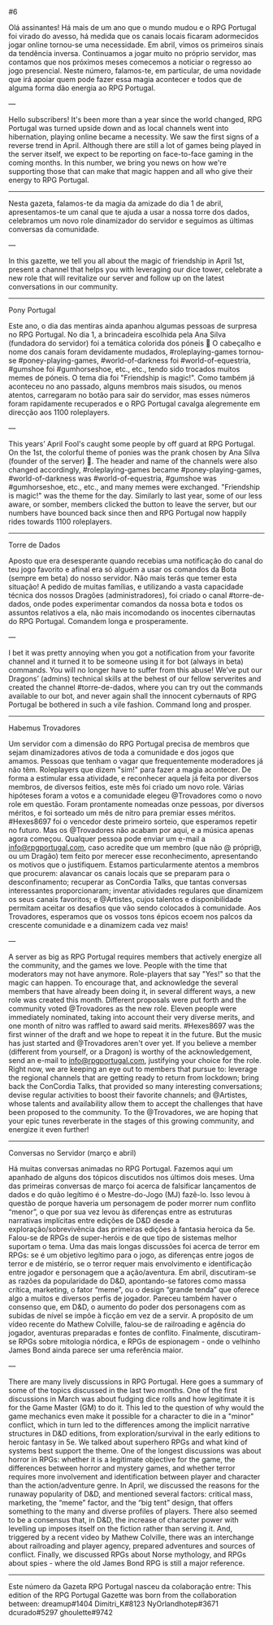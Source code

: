 #6

Olá assinantes! Há mais de um ano que o mundo mudou e o RPG Portugal foi virado do avesso, há medida que os canais locais ficaram adormecidos jogar online tornou-se uma necessidade. Em abril, vimos os primeiros sinais da tendência inversa. Continuamos a jogar muito no próprio servidor, mas contamos que nos próximos meses comecemos a noticiar o regresso ao jogo presencial. Neste número, falamos-te, em particular, de uma novidade que irá apoiar quem pode fazer essa magia acontecer e todos que de alguma forma dão energia ao RPG Portugal.

—

Hello subscribers! It's been more than a year since the world changed, RPG Portugal was turned upside down and as local channels went into hibernation, playing online became a necessity. We saw the first signs of a reverse trend in April. Although there are still a lot of games being played in the server itself, we expect to be reporting on face-to-face gaming in the coming months. In this number, we bring you news on how we're supporting those that can make that magic happen and all who give their energy to RPG Portugal.

---

Nesta gazeta, falamos-te da magia da amizade do dia 1 de abril, apresentamos-te um canal que te ajuda a usar a nossa torre dos dados, celebramos um novo role dinamizador do servidor e seguimos as últimas conversas da comunidade.

—

In this gazette, we tell you all about the magic of friendship in April 1st, present a channel that helps you with leveraging our dice tower, celebrate a new role that will revitalize our server and follow up on the latest conversations in our community.

---

Pony Portugal

Este ano, o dia das mentiras ainda apanhou algumas pessoas de surpresa no RPG Portugal. No dia 1, a brincadeira escolhida pela Ana Silva (fundadora do servidor) foi a temática colorida dos póneis 🌈 O cabeçalho e nome dos canais foram devidamente mudados, #roleplaying-games tornou-se #poney-playing-games, #world-of-darkness foi #world-of-equestria, #gumshoe foi #gumhorseshoe, etc., etc., tendo sido trocados muitos memes de póneis. O tema dia foi "Friendship is magic!". Como também já aconteceu no ano passado, alguns membros mais sisudos, ou menos atentos, carregaram no botão para sair do servidor, mas esses números foram rapidamente recuperados e o RPG Portugal cavalga alegremente em direcção aos 1100 roleplayers.

—

This years’ April Fool's caught some people by off guard at RPG Portugal. On the 1st, the colorful theme of ponies was the prank chosen by Ana Silva (founder of the server) 🌈. The header and name of the channels were also changed accordingly, #roleplaying-games became #poney-playing-games, #world-of-darkness was #world-of-equestria, #gumshoe was #gumhorseshoe, etc., etc., and many memes were exchanged. "Friendship is magic!" was the theme for the day. Similarly to last year, some of our less aware, or somber, members clicked the button to leave the server, but our numbers have bounced back since then and RPG Portugal now happily rides towards 1100 roleplayers.

---

Torre de Dados

Aposto que era desesperante quando recebias uma notificação do canal do teu jogo favorito e afinal era só alguém a usar os comandos da Bota (sempre em beta) do nosso servidor. Não mais terás que temer esta situação! A pedido de muitas famílias, e utilizando a vasta capacidade técnica dos nossos Dragões (administradores), foi criado o canal #torre-de-dados, onde podes experimentar comandos da nossa bota e todos os assuntos relativos a ela, não mais incomodando os inocentes cibernautas do RPG Portugal. Comandem longa e prosperamente.

—

I bet it was pretty annoying when you got a notification from your favorite channel and it turned it to be someone using it for bot (always in beta) commands. You will no longer have to suffer from this abuse! We’ve put our Dragons’ (admins) technical skills at the behest of our fellow serverites and created the channel #torre-de-dados, where you can try out the commands available to our bot, and never again shall the innocent cybernauts of RPG Portugal be bothered in such a vile fashion. Command long and prosper.

---

Habemus Trovadores

Um servidor com a dimensão do RPG Portugal precisa de membros que sejam dinamizadores ativos de toda a comunidade e dos jogos que amamos. Pessoas que tenham o vagar que frequentemente moderadores já não têm. Roleplayers que dizem "sim!" para fazer a magia acontecer. De forma a estimular essa atividade, e reconhecer aquela já feita por diversos membros, de diversos feitios, este mês foi criado um novo role. Várias hipóteses foram a votos e a comunidade elegeu @Trovadores como o novo role em questão.
Foram prontamente nomeadas onze pessoas, por diversos méritos, e foi sorteado um mês de nitro para premiar esses méritos. #Hexes8697 foi o vencedor deste primeiro sorteio, que esperamos repetir no futuro. Mas os @Trovadores não acabam por aqui, e a música apenas agora começou. Qualquer pessoa pode enviar um e-mail a info@rpgportugal.com, caso acredite que um membro (que não @ própri@, ou um Dragão) tem feito por merecer esse reconhecimento, apresentando os motivos que o justifiquem.
Estamos particularmente atentos a membros que procurem: alavancar os canais locais que se preparam para o desconfinamento; recuperar as ConCordia Talks, que tantas conversas interessantes proporcionaram; inventar atividades regulares que dinamizem os seus canais favoritos; e @Artistes, cujos talentos e disponibilidade permitam aceitar os desafios que vão sendo colocados à comunidade.
Aos Trovadores, esperamos que os vossos tons épicos ecoem nos palcos da crescente comunidade e a dinamizem cada vez mais!

—

A server as big as RPG Portugal requires members that actively energize all the community, and the games we love. People with the time that moderators may not have anymore. Role-players that say "Yes!" so that the magic can happen. To encourage that, and acknowledge the several members that have already been doing it, in several different ways, a new role was created this month. Different proposals were put forth and the community voted @Trovadores as the new role.
Eleven people were immediately nominated, taking into account their very diverse merits, and one month of nitro was raffled to award said merits. #Hexes8697 was the first winner of the draft and we hope to repeat it in the future. But the music has just started and @Trovadores aren't over yet. If you believe a member (different from yourself, or a Dragon) is worthy of the acknowledgement, send an e-mail to info@rpgportugal.com, justifying your choice for the role.
Right now, we are keeping an eye out to members that pursue to: leverage the regional channels that are getting ready to return from lockdown; bring back the ConCordia Talks, that provided so many interesting conversations; devise regular activities to boost their favorite channels; and @Artistes, whose talents and availability allow them to accept the challenges that have been proposed to the community.
To the @Trovadores, we are hoping that your epic tunes reverberate in the stages of this growing community, and energize it even further!

---

Conversas no Servidor (março e abril)

Há muitas conversas animadas no RPG Portugal. Fazemos aqui um apanhado de alguns dos tópicos discutidos nos últimos dois meses. Uma das primeiras conversas de março foi acerca de falsificar lançamentos de dados e do quão legítimo é o Mestre-do-Jogo (MJ) fazê-lo. Isso levou à questão de porque haveria um personagem de poder morrer num conflito “menor”, o que por sua vez levou às diferenças entre as estruturas narrativas implícitas entre edições de D&D desde a exploração/sobrevivência das primeiras edições à fantasia heroica da 5e. Falou-se de RPGs de super-heróis e de que tipo de sistemas melhor suportam o tema. Uma das mais longas discussões foi acerca de terror em RPGs: se é um objetivo legítimo para o jogo, as diferenças entre jogos de terror e de mistério, se o terror requer mais envolvimento e identificação entre jogador e personagem que a ação/aventura.
Em abril, discutiram-se as razões da popularidade do D&D, apontando-se fatores como massa crítica, marketing, o fator “meme”, ou o design “grande tenda” que oferece algo a muitos e diversos perfis de jogador. Pareceu também haver o consenso que, em D&D, o aumento do poder dos personagens com as subidas de nível se impõe à ficção em vez de a servir. A propósito de um vídeo recente do Mathew Colville, falou-se de railroading e agência do jogador, aventuras preparadas e fontes de conflito.
Finalmente, discutiram-se RPGs sobre mitologia nórdica, e RPGs de espionagem - onde o velhinho James Bond ainda parece ser uma referência maior.

—

There are many lively discussions in RPG Portugal. Here goes a summary of some of the topics discussed in the last two months. One of the first discussions in March was about fudging dice rolls and how legitimate it is for the Game Master (GM) to do it. This led to the question of why would the game mechanics even make it possible for a character to die in a "minor" conflict, which in turn led to the differences among the implicit narrative structures in D&D editions, from exploration/survival in the early editions to heroic fantasy in 5e. We talked about superhero RPGs and what kind of systems best support the theme. One of the longest discussions was about horror in RPGs: whether it is a legitimate objective for the game, the differences between horror and mystery games, and whether terror requires more involvement and identification between player and character than the action/adventure genre.
In April, we discussed the reasons for the runaway popularity of D&D, and mentioned several factors: critical mass, marketing, the “meme” factor, and the “big tent” design, that offers something to the many and diverse profiles of players. There also seemed to be a consensus that, in D&D, the increase of character power with levelling up imposes itself on the fiction rather than serving it. And, triggered by a recent video by Mathew Colville, there was an interchange about railroading and player agency, prepared adventures and sources of conflict.
Finally, we discussed RPGs about Norse mythology, and RPGs about spies - where the old James Bond RPG is still a major reference.

---

Este número da Gazeta RPG Portugal nasceu da colaboração entre:
This edition of the RPG Portugal Gazette was born from the collaboration between:
dreamup#1404
Dimitri_K#8123
NyOrlandhotep#3671
dcurado#5297
ghoulette#9742
